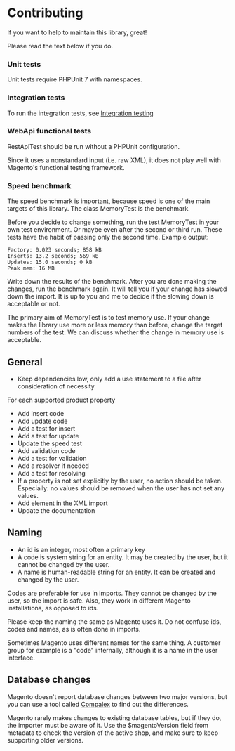 # Contributing

If you want to help to maintain this library, great!

Please read the text below if you do.

### Unit tests

Unit tests require PHPUnit 7 with namespaces.

### Integration tests

To run the integration tests, see [Integration testing](doc/integration-tests.md)

### WebApi functional tests

RestApiTest should be run without a PHPUnit configuration.

Since it uses a nonstandard input (i.e. raw XML), it does not play well with Magento's functional testing framework.

### Speed benchmark

The speed benchmark is important, because speed is one of the main targets of this library. The class MemoryTest is the benchmark.

Before you decide to change something, run the test MemoryTest in your own test environment. Or maybe even after the second or third run. These tests have the habit of passing only the second time. Example output:

    Factory: 0.023 seconds; 858 kB
    Inserts: 13.2 seconds; 569 kB
    Updates: 15.0 seconds; 0 kB
    Peak mem: 16 MB

Write down the results of the benchmark. After you are done making the changes, run the benchmark again. It will tell you if your change has slowed down the import. It is up to you and me to decide if the slowing down is acceptable or not.

The primary aim of MemoryTest is to test memory use. If your change makes the library use more or less memory than before, change the target numbers of the test. We can discuss whether the change in memory use is acceptable.

## General

* Keep dependencies low, only add a use statement to a file after consideration of necessity

For each supported product property

* Add insert code
* Add update code
* Add a test for insert
* Add a test for update
* Update the speed test
* Add validation code
* Add a test for validation
* Add a resolver if needed
* Add a test for resolving
* If a property is not set explicitly by the user, no action should be taken. Especially: no values should be removed when the user has not set any values.
* Add element in the XML import
* Update the documentation

## Naming

* An id is an integer, most often a primary key
* A code is system string for an entity. It may be created by the user, but it cannot be changed by the user.
* A name is human-readable string for an entity. It can be created and changed by the user.

Codes are preferable for use in imports. They cannot be changed by the user, so the import is safe. Also, they work in different Magento installations, as opposed to ids.

Please keep the naming the same as Magento uses it. Do not confuse ids, codes and names, as is often done in imports.

Sometimes Magento uses different names for the same thing. A customer group for example is a "code" internally, although it is a name in the user interface.

## Database changes

Magento doesn't report database changes between two major versions, but you can use a tool called [Compalex](https://github.com/dlevsha/compalex) to find out the differences.

Magento rarely makes changes to existing database tables, but if they do, the importer must be aware of it. Use the $magentoVersion field from metadata to check the version of the active shop, and make sure to keep supporting older versions.  
